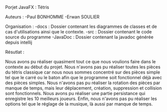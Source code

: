 Porjet JavaFX : Tétris

Auteurs :
-Paul BONHOMME
-Erwan SOULIER

Organisation :
-docs : Dossier contenant les diagrammes de classes et de cas d'utilisations ainsi que le contexte.
-src : Dossier contenant le code source du programme
-JavaDoc : Dossier contenant la javadoc générée depuis intellij

Résutlat :

Nous avons pu réaliser quasiment tout ce que nous voulions faire dans le contexte au début du projet.
Nous n'avons pas pu réaliser toutes les pièces du tétris classique car nous nous sommes concentré sur des pièces simple tel que le carré ou le baton afin que le programme soit fonctionnel déjà avec des pièces simples.
Nous n'avons pas pu réaliser la rotation des pièces par manque de temps, mais leur déplacement, création, suppression et collision sont fonctionnels.
Nous avons pu réaliser une partie persistance qui enregistre les 10 meilleurs joueurs.
Enfin, nous n'avons pas pu réaliser les options tel que le réglage de la musique, là aussi par manque de temps.
